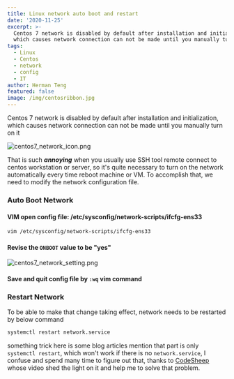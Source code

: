 ```yaml
---
title: Linux network auto boot and restart
date: '2020-11-25'
excerpt: >-
  Centos 7 network is disabled by default after installation and initialization,
  which causes network connection can not be made until you manually turn on it
tags:
  - Linux
  - Centos
  - network
  - config
  - IT
author: Herman Teng
featured: false
image: /img/centosribbon.jpg
---
```


Centos 7 network is disabled by default after installation and initialization, which causes network connection can not be made until you manually turn on it

![centos7_network_icon.png](/img/screenshots/centos7_network_icon.png)

That is such _**annoying**_ when you usually use SSH tool remote connect to centos workstation or server, so it's quite necessary to turn on the network automatically every time reboot machine or VM. To accomplish that, we need to modify the network configuration file.



### Auto Boot Network

#### VIM open config file: /etc/sysconfig/network-scripts/ifcfg-ens33

```bash
vim /etc/sysconfig/network-scripts/ifcfg-ens33
```

#### Revise the `ONBOOT` value to be "yes"

![centos7_network_setting.png](/img/screenshots/centos7_network_setting.png)

#### Save and quit config file by `:wq` vim command

### Restart Network

To be able to make that change taking effect, network needs to be restarted by below command

```bash
systemctl restart network.service
```

something trick here is some blog articles mention that part is only `systemctl restart`, which won't work if there is no `network.service`, I confuse and spend many time to figure out that, thanks to [CodeSheep](https://www.codesheep.cn/) whose video shed the light on it and help me to solve that problem.



